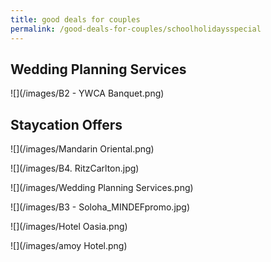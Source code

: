 ```yaml
---
title: good deals for couples
permalink: /good-deals-for-couples/schoolholidaysspecial
---
```

## **Wedding Planning Services**

![](/images/B2 - YWCA Banquet.png)

##  **Staycation Offers**

![](/images/Mandarin Oriental.png)

![](/images/B4. RitzCarlton.jpg)

![](/images/Wedding Planning Services.png)

![](/images/B3 - Soloha_MINDEFpromo.jpg)

![](/images/Hotel Oasia.png)

![](/images/amoy Hotel.png)
